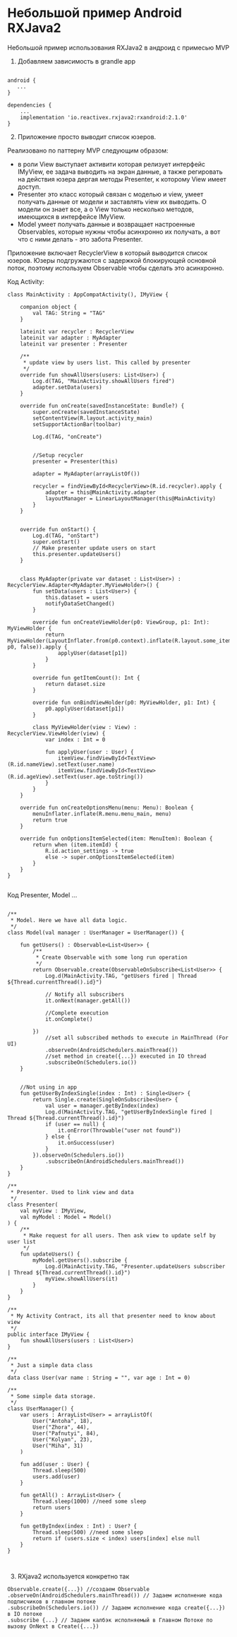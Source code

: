 # Небольшой пример Android RXJava2

Небольшой пример использования RXJava2 в андроид с примесью MVP

1. Добавляем зависимость в grandle app

``` 

android {
   ...
}

dependencies {
    ...
    implementation 'io.reactivex.rxjava2:rxandroid:2.1.0'
}

```

2. Приложение просто выводит список юзеров.

Реализовано по паттерну MVP следующим образом:

 - в роли View выступает активити которая релизует интерфейс IMyView, ее задача выводить на экран данные, а также регировать на действия юзера дергая методы Presenter, к которому View имеет доступ.
 - Presenter это класс который связан с моделью и view, умеет получать данные от модели и заставлять view их выводить. О модели он знает все, а о View только несколько методов, имеющихся в интерфейсе IMyView.
 - Model умеет получать данные и возвращает настроенные Observables, которые нужны чтобы асинхронно их получать, а вот что с ними делать - это забота Presenter.

Приложение включает RecyclerView в который выводится список юзеров.
Юзеры подгружаются с задержкой блокирующей основной поток, поэтому используем Observable чтобы сделать это асинхронно.

Код Activity:

```
class MainActivity : AppCompatActivity(), IMyView {

    companion object {
        val TAG: String = "TAG"
    }

    lateinit var recycler : RecyclerView
    lateinit var adapter : MyAdapter
    lateinit var presenter : Presenter

    /**
     * update view by users list. This called by presenter
     */
    override fun showAllUsers(users: List<User>) {
        Log.d(TAG, "MainActivity.showAllUsers fired")
        adapter.setData(users)
    }

    override fun onCreate(savedInstanceState: Bundle?) {
        super.onCreate(savedInstanceState)
        setContentView(R.layout.activity_main)
        setSupportActionBar(toolbar)

        Log.d(TAG, "onCreate")


        //Setup recycler
        presenter = Presenter(this)

        adapter = MyAdapter(arrayListOf())

        recycler = findViewById<RecyclerView>(R.id.recycler).apply {
            adapter = this@MainActivity.adapter
            layoutManager = LinearLayoutManager(this@MainActivity)
        }
    }


    override fun onStart() {
        Log.d(TAG, "onStart")
        super.onStart()
        // Make presenter update users on start
        this.presenter.updateUsers()
    }


    class MyAdapter(private var dataset : List<User>) : RecyclerView.Adapter<MyAdapter.MyViewHolder>() {
        fun setData(users : List<User>) {
            this.dataset = users
            notifyDataSetChanged()
        }

        override fun onCreateViewHolder(p0: ViewGroup, p1: Int): MyViewHolder {
            return MyViewHolder(LayoutInflater.from(p0.context).inflate(R.layout.some_item, p0, false)).apply {
                applyUser(dataset[p1])
            }
        }

        override fun getItemCount(): Int {
            return dataset.size
        }

        override fun onBindViewHolder(p0: MyViewHolder, p1: Int) {
            p0.applyUser(dataset[p1])
        }

        class MyViewHolder(view : View) : RecyclerView.ViewHolder(view) {
            var index : Int = 0

            fun applyUser(user : User) {
                itemView.findViewById<TextView>(R.id.nameView).setText(user.name)
                itemView.findViewById<TextView>(R.id.ageView).setText(user.age.toString())
            }
        }
    }

    override fun onCreateOptionsMenu(menu: Menu): Boolean {
        menuInflater.inflate(R.menu.menu_main, menu)
        return true
    }

    override fun onOptionsItemSelected(item: MenuItem): Boolean {
        return when (item.itemId) {
            R.id.action_settings -> true
            else -> super.onOptionsItemSelected(item)
        }
    }
}


```

Код Presenter, Model ...

``` 

/**
 * Model. Here we have all data logic.
 */
class Model(val manager : UserManager = UserManager()) {

    fun getUsers() : Observable<List<User>> {
        /**
         * Create Observable with some long run operation
         */
        return Observable.create(ObservableOnSubscribe<List<User>> {
            Log.d(MainActivity.TAG, "getUsers fired | Thread ${Thread.currentThread().id}")

            // Notify all subscribers
            it.onNext(manager.getAll())

            //Complete execution
            it.onComplete()

        })
            //set all subscribed methods to execute in MainThread (For UI)
            .observeOn(AndroidSchedulers.mainThread())
            //set method in create({...}) executed in IO thread
            .subscribeOn(Schedulers.io())
    }


	//Not using in app
    fun getUserByIndexSingle(index : Int) : Single<User> {
        return Single.create(SingleOnSubscribe<User> {
            val user = manager.getByIndex(index)
            Log.d(MainActivity.TAG, "getUserByIndexSingle fired | Thread ${Thread.currentThread().id}")
            if (user == null) {
                it.onError(Throwable("user not found"))
            } else {
                it.onSuccess(user)
            }
        }).observeOn(Schedulers.io())
            .subscribeOn(AndroidSchedulers.mainThread())
    }
}

/**
 * Presenter. Used to link view and data
 */
class Presenter(
    val myView : IMyView,
    val myModel : Model = Model()
) {
    /**
     * Make request for all users. Then ask view to update self by user list
     */
    fun updateUsers() {
        myModel.getUsers().subscribe {
            Log.d(MainActivity.TAG, "Presenter.updateUsers subscriber | Thread ${Thread.currentThread().id}")
            myView.showAllUsers(it)
        }
    }
}

/**
 * My Activity Contract, its all that presenter need to know about view
 */
public interface IMyView {
    fun showAllUsers(users : List<User>)
}

/**
 * Just a simple data class
 */
data class User(var name : String = "", var age : Int = 0)

/**
 * Some simple data storage.
 */
class UserManager() {
    var users : ArrayList<User> = arrayListOf(
        User("Antoha", 18),
        User("Zhora", 44),
        User("Pafnutyi", 84),
        User("Kolyan", 23),
        User("Miha", 31)
    )

    fun add(user : User) {
        Thread.sleep(500)
        users.add(user)
    }

    fun getAll() : ArrayList<User> {
        Thread.sleep(1000) //need some sleep
        return users
    }

    fun getByIndex(index : Int) : User? {
        Thread.sleep(500) //need some sleep
        return if (users.size < index) users[index] else null
    }
}



```

3. RXjava2 используется конкретно так

```
Observable.create({...}) //создаем Observable
.observeOn(AndroidSchedulers.mainThread()) // Задаем исполнение кода подписчиков в главном потоке 
.subscribeOn(Schedulers.io()) // Задаем исполнение кода create({...}) в IO потоке
.subscribe {...} // Задаем калбэк исполняемый в Главном Потоке по вызову OnNext в Create({...})
```
